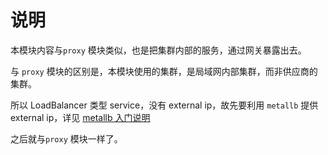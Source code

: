 # 说明

本模块内容与`proxy` 模块类似，也是把集群内部的服务，通过网关暴露出去。

与 `proxy` 模块的区别是，本模块使用的集群，是局域网内部集群，而非供应商的集群。

所以 LoadBalancer 类型 service，没有 external ip，故先要利用 `metallb` 提供 external ip，详见 [metallb 入门说明](./gateway/metallb入门说明.md)

之后就与`proxy` 模块一样了。
